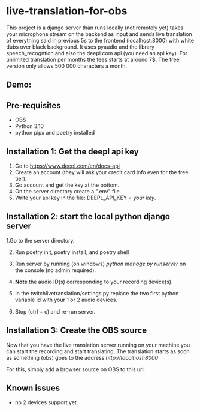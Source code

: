 # live-translation-for-obs

This project is a django server than runs locally (not remotely yet) takes your microphone stream on the backend as input and sends live translation of everything said in previous 5s to the frontend (localhost:8000) with white dubs over black background.
It uses pyaudio and the library speech_recogntion and also the deepl.com api (you need an api key). For unlimited translation per months the fees starts at around 7$. The free version only allows 500 000 characters a month.

## Demo: 

## Pre-requisites
- OBS
- Python 3.10
- python pipx and poetry installed


## Installation 1: Get the deepl api key

1. Go to https://www.deepl.com/en/docs-api
2. Create an account (they will ask your credit card info even for the free tier).
3. Go account and get the key at the bottom.
4. On the server directory create a ".env" file.
5. Write your api key in the file: DEEPL_API_KEY = *your key*.

## Installation 2: start the local python django server

1.Go to the server directory.

2. Run poetry init, poetry install, and poetry shell

3. Run server by running (on windows) *python manage.py runserver* on the console (no admin required).

4. **Note** the audio ID(s) corresponding to your recording device(s).
   
5. In the twitchlivetranslation/settings.py replace the two first python variable id with your 1 or 2 audio devices.

6. Stop (ctrl + c) and re-run server.


## Installation 3: Create the OBS source

Now that you have the live translation server running on your machine you can start the recording and start translating. The translation starts as soon as something (obs) goes to the address *http://localhost:8000*

For this, simply add a browser source on OBS to this url.


## Known issues

- no 2 devices support yet.

